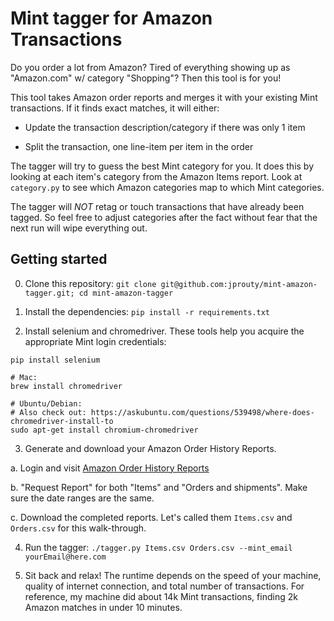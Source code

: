 # Mint tagger for Amazon Transactions

Do you order a lot from Amazon? Tired of everything showing up as "Amazon.com"
w/ category "Shopping"? Then this tool is for you!

This tool takes Amazon order reports and merges it with your existing Mint
transactions. If it finds exact matches, it will either:

- Update the transaction description/category if there was only 1 item

- Split the transaction, one line-item per item in the order

The tagger will try to guess the best Mint category for you. It does this by
looking at each item's category from the Amazon Items report. Look at
`category.py` to see which Amazon categories map to which Mint categories.

The tagger will _NOT_ retag or touch transactions that have already been
tagged. So feel free to adjust categories after the fact without fear that the
next run will wipe everything out.

## Getting started

0. Clone this repository: `git clone git@github.com:jprouty/mint-amazon-tagger.git; cd mint-amazon-tagger`

1. Install the dependencies: `pip install -r requirements.txt`

2. Install selenium and chromedriver. These tools help you acquire the
appropriate Mint login credentials:

```
pip install selenium

# Mac:
brew install chromedriver

# Ubuntu/Debian:
# Also check out: https://askubuntu.com/questions/539498/where-does-chromedriver-install-to
sudo apt-get install chromium-chromedriver
```

3. Generate and download your Amazon Order History Reports.

a. Login and visit [Amazon Order History
Reports](https://www.amazon.com/gp/b2b/reports)

b. "Request Report" for both "Items" and "Orders and shipments". Make sure the
date ranges are the same.

c. Download the completed reports. Let's called them `Items.csv` and
`Orders.csv` for this walk-through.

4. Run the tagger:
`./tagger.py Items.csv Orders.csv --mint_email yourEmail@here.com`

5. Sit back and relax! The runtime depends on the speed of your machine,
quality of internet connection, and total number of transactions. For
reference, my machine did about 14k Mint transactions, finding 2k Amazon
matches in under 10 minutes.